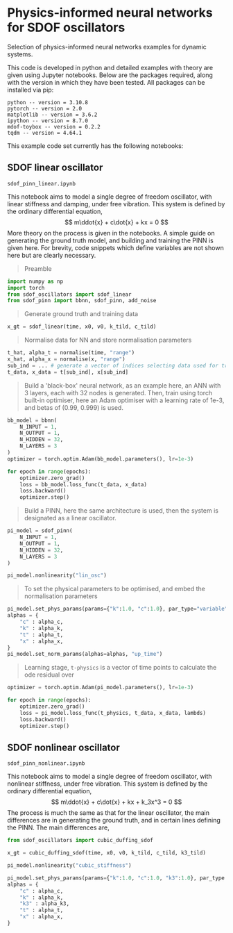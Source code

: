 # Physics-informed neural networks for SDOF oscillators

Selection of physics-informed neural networks examples for dynamic systems.

This code is developed in python and detailed examples with theory are given using Jupyter notebooks. 
Below are the packages required, along with the version in which they have been tested. All packages can be installed via pip:
```
python -- version = 3.10.8
pytorch -- version = 2.0
matplotlib -- version = 3.6.2
ipython -- version = 8.7.0
mdof-toybox -- version = 0.2.2
tqdm -- version = 4.64.1
```

This example code set currently has the following notebooks:

## SDOF linear oscillator
`sdof_pinn_linear.ipynb`

This notebook aims to model a single degree of freedom oscillator, with linear stiffness and damping, under free vibration. This system is defined by the ordinary differential equation,
$$
m\ddot{x} + c\dot{x} + kx = 0
$$
More theory on the process is given in the notebooks. A simple guide on generating the ground truth model, and building and training the PINN is given here. For brevity, code snippets which define variables are not shown here but are clearly necessary.
> Preamble
```python
import numpy as np
import torch
from sdof_oscillators import sdof_linear
from sdof_pinn import bbnn, sdof_pinn, add_noise
```
> Generate ground truth and training data
```python
x_gt = sdof_linear(time, x0, v0, k_tild, c_tild)
```
> Normalise data for NN and store normalisation parameters
```python
t_hat, alpha_t = normalise(time, "range")
x_hat, alpha_x = normalise(x, "range")
sub_ind = ... # generate a vector of indices selecting data used for training
t_data, x_data = t[sub_ind], x[sub_ind]
```
> Build a 'black-box' neural network, as an example here, an ANN with 3 layers, each with 32 nodes is generated. Then, train using torch built-in optimiser, here an Adam optimiser with a learning rate of 1e-3, and betas of (0.99, 0.999) is used.
```python
bb_model = bbnn(
    N_INPUT = 1,
    N_OUTPUT = 1,
    N_HIDDEN = 32,
    N_LAYERS = 3
)
optimizer = torch.optim.Adam(bb_model.parameters(), lr=1e-3)

for epoch in range(epochs):
    optimizer.zero_grad()
    loss = bb_model.loss_func(t_data, x_data)
    loss.backward()
    optimizer.step()
```
> Build a PINN, here the same architecture is used, then the system is designated as a linear oscillator.
```python
pi_model = sdof_pinn(
    N_INPUT = 1,
    N_OUTPUT = 1,
    N_HIDDEN = 32,
    N_LAYERS = 3
)

pi_model.nonlinearity("lin_osc")
```
> To set the physical parameters to be optimised, and embed the normalisation parameters
```python
pi_model.set_phys_params(params={"k":1.0, "c":1.0}, par_type="variable")
alphas = {
    "c" : alpha_c,
    "k" : alpha_k,
    "t" : alpha_t,
    "x" : alpha_x,
}
pi_model.set_norm_params(alphas=alphas, "up_time")
```
> Learning stage, `t-physics` is a vector of time points to calculate the ode residual over
```python
optimizer = torch.optim.Adam(pi_model.parameters(), lr=1e-3)

for epoch in range(epochs):
    optimizer.zero_grad()
    loss = pi_model.loss_func(t_physics, t_data, x_data, lambds)
    loss.backward()
    optimizer.step()
```

## SDOF nonlinear oscillator
`sdof_pinn_nonlinear.ipynb`

This notebook aims to model a single degree of freedom oscillator, with nonlinear stiffness, under free vibration. This system is defined by the ordinary differential equation,
$$
m\ddot{x} + c\dot{x} + kx + k_3x^3 = 0
$$
The process is much the same as that for the linear oscillator, the main differences are in generating the ground truth, and in certain lines defining the PINN. The main differences are,
```python
from sdof_oscillators import cubic_duffing_sdof

x_gt = cubic_duffing_sdof(time, x0, v0, k_tild, c_tild, k3_tild)

pi_model.nonlinearity("cubic_stiffness")

pi_model.set_phys_params(params={"k":1.0, "c":1.0, "k3":1.0}, par_type = "variable")
alphas = {
    "c" : alpha_c,
    "k" : alpha_k,
    "k3" : alpha_k3,
    "t" : alpha_t,
    "x" : alpha_x,
}
```